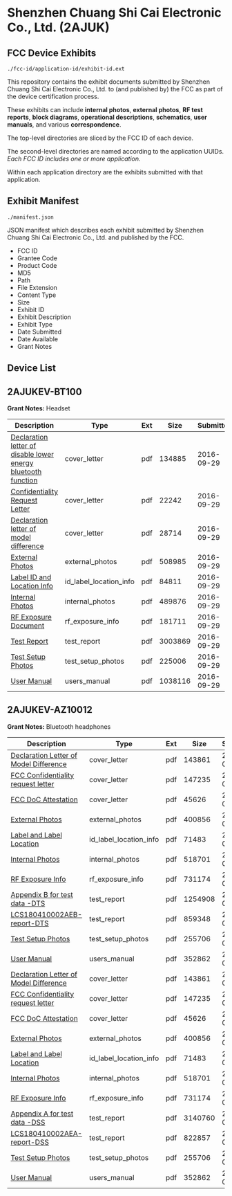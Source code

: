 # Shenzhen Chuang Shi Cai Electronic Co., Ltd. (2AJUK)
## FCC Device Exhibits

```
./fcc-id/application-id/exhibit-id.ext
```

This repository contains the exhibit documents submitted by Shenzhen Chuang Shi Cai Electronic Co., Ltd. to (and published by) the FCC as part of the device certification process.

These exhibits can include **internal photos**, **external photos**, **RF test reports**, **block diagrams**, **operational descriptions**, **schematics**, **user manuals**, and various **correspondence**.

The top-level directories are sliced by the FCC ID of each device.

The second-level directories are named according to the application UUIDs. *Each FCC ID includes one or more application.*

Within each application directory are the exhibits submitted with that application. 

## Exhibit Manifest

```
./manifest.json
```

JSON manifest which describes each exhibit submitted by Shenzhen Chuang Shi Cai Electronic Co., Ltd. and published by the FCC.

- FCC ID
- Grantee Code
- Product Code
- MD5
- Path
- File Extension
- Content Type
- Size
- Exhibit ID
- Exhibit Description
- Exhibit Type
- Date Submitted
- Date Available
- Grant Notes

## Device List
## 2AJUKEV-BT100
**Grant Notes:** Headset

| Description | Type | Ext | Size | Submitted | Available |
| ----------- | ---- | --- | ---- | --------- | --------- |
| [Declaration letter of disable lower energy bluetooth function](2AJUKEV-BT100/f3bd9d23a9c953b379ebd97e983dd048/3152396.pdf) | cover_letter | pdf | 134885 | 2016-09-29 | 2016-09-29 |
| [Confidentiality Request Letter](2AJUKEV-BT100/f3bd9d23a9c953b379ebd97e983dd048/3152401.pdf) | cover_letter | pdf | 22242 | 2016-09-29 | 2016-09-29 |
| [Declaration letter of model difference](2AJUKEV-BT100/f3bd9d23a9c953b379ebd97e983dd048/3152402.pdf) | cover_letter | pdf | 28714 | 2016-09-29 | 2016-09-29 |
| [External Photos](2AJUKEV-BT100/f3bd9d23a9c953b379ebd97e983dd048/3152405.pdf) | external_photos | pdf | 508985 | 2016-09-29 | 2016-09-29 |
| [Label ID and Location Info](2AJUKEV-BT100/f3bd9d23a9c953b379ebd97e983dd048/3152403.pdf) | id_label_location_info | pdf | 84811 | 2016-09-29 | 2016-09-29 |
| [Internal Photos](2AJUKEV-BT100/f3bd9d23a9c953b379ebd97e983dd048/3152398.pdf) | internal_photos | pdf | 489876 | 2016-09-29 | 2016-09-29 |
| [RF Exposure Document](2AJUKEV-BT100/f3bd9d23a9c953b379ebd97e983dd048/3152397.pdf) | rf_exposure_info | pdf | 181711 | 2016-09-29 | 2016-09-29 |
| [Test Report](2AJUKEV-BT100/f3bd9d23a9c953b379ebd97e983dd048/3152406.pdf) | test_report | pdf | 3003869 | 2016-09-29 | 2016-09-29 |
| [Test Setup Photos](2AJUKEV-BT100/f3bd9d23a9c953b379ebd97e983dd048/3152399.pdf) | test_setup_photos | pdf | 225006 | 2016-09-29 | 2016-09-29 |
| [User Manual](2AJUKEV-BT100/f3bd9d23a9c953b379ebd97e983dd048/3152407.pdf) | users_manual | pdf | 1038116 | 2016-09-29 | 2016-09-29 |
## 2AJUKEV-AZ10012
**Grant Notes:** Bluetooth headphones

| Description | Type | Ext | Size | Submitted | Available |
| ----------- | ---- | --- | ---- | --------- | --------- |
| [Declaration Letter of Model Difference](2AJUKEV-AZ10012/4ef8147b49ad1a3fa00a777a23cabe39/3852254.pdf) | cover_letter | pdf | 143861 | 2018-05-16 | 2018-05-16 |
| [FCC Confidentiality request letter](2AJUKEV-AZ10012/4ef8147b49ad1a3fa00a777a23cabe39/3852256.pdf) | cover_letter | pdf | 147235 | 2018-05-16 | 2018-05-16 |
| [FCC DoC Attestation](2AJUKEV-AZ10012/4ef8147b49ad1a3fa00a777a23cabe39/3852257.pdf) | cover_letter | pdf | 45626 | 2018-05-16 | 2018-05-16 |
| [External Photos](2AJUKEV-AZ10012/4ef8147b49ad1a3fa00a777a23cabe39/3852255.pdf) | external_photos | pdf | 400856 | 2018-05-16 | 2018-05-16 |
| [Label and Label Location](2AJUKEV-AZ10012/4ef8147b49ad1a3fa00a777a23cabe39/3852259.pdf) | id_label_location_info | pdf | 71483 | 2018-05-16 | 2018-05-16 |
| [Internal Photos](2AJUKEV-AZ10012/4ef8147b49ad1a3fa00a777a23cabe39/3852258.pdf) | internal_photos | pdf | 518701 | 2018-05-16 | 2018-05-16 |
| [RF Exposure Info](2AJUKEV-AZ10012/4ef8147b49ad1a3fa00a777a23cabe39/3852262.pdf) | rf_exposure_info | pdf | 731174 | 2018-05-16 | 2018-05-16 |
| [Appendix B for test data -DTS](2AJUKEV-AZ10012/4ef8147b49ad1a3fa00a777a23cabe39/3852279.pdf) | test_report | pdf | 1254908 | 2018-05-16 | 2018-05-16 |
| [LCS180410002AEB-report-DTS](2AJUKEV-AZ10012/4ef8147b49ad1a3fa00a777a23cabe39/3852287.pdf) | test_report | pdf | 859348 | 2018-05-16 | 2018-05-16 |
| [Test Setup Photos](2AJUKEV-AZ10012/4ef8147b49ad1a3fa00a777a23cabe39/3852264.pdf) | test_setup_photos | pdf | 255706 | 2018-05-16 | 2018-05-16 |
| [User Manual](2AJUKEV-AZ10012/4ef8147b49ad1a3fa00a777a23cabe39/3852265.pdf) | users_manual | pdf | 352862 | 2018-05-16 | 2018-05-16 |
| [Declaration Letter of Model Difference](2AJUKEV-AZ10012/175d0009d25912570c6869ddd40fcdd3/3852254.pdf) | cover_letter | pdf | 143861 | 2018-05-16 | 2018-05-16 |
| [FCC Confidentiality request letter](2AJUKEV-AZ10012/175d0009d25912570c6869ddd40fcdd3/3852256.pdf) | cover_letter | pdf | 147235 | 2018-05-16 | 2018-05-16 |
| [FCC DoC Attestation](2AJUKEV-AZ10012/175d0009d25912570c6869ddd40fcdd3/3852257.pdf) | cover_letter | pdf | 45626 | 2018-05-16 | 2018-05-16 |
| [External Photos](2AJUKEV-AZ10012/175d0009d25912570c6869ddd40fcdd3/3852255.pdf) | external_photos | pdf | 400856 | 2018-05-16 | 2018-05-16 |
| [Label and Label Location](2AJUKEV-AZ10012/175d0009d25912570c6869ddd40fcdd3/3852259.pdf) | id_label_location_info | pdf | 71483 | 2018-05-16 | 2018-05-16 |
| [Internal Photos](2AJUKEV-AZ10012/175d0009d25912570c6869ddd40fcdd3/3852258.pdf) | internal_photos | pdf | 518701 | 2018-05-16 | 2018-05-16 |
| [RF Exposure Info](2AJUKEV-AZ10012/175d0009d25912570c6869ddd40fcdd3/3852262.pdf) | rf_exposure_info | pdf | 731174 | 2018-05-16 | 2018-05-16 |
| [Appendix A for test data -DSS](2AJUKEV-AZ10012/175d0009d25912570c6869ddd40fcdd3/3852252.pdf) | test_report | pdf | 3140760 | 2018-05-16 | 2018-05-16 |
| [LCS180410002AEA-report-DSS](2AJUKEV-AZ10012/175d0009d25912570c6869ddd40fcdd3/3852260.pdf) | test_report | pdf | 822857 | 2018-05-16 | 2018-05-16 |
| [Test Setup Photos](2AJUKEV-AZ10012/175d0009d25912570c6869ddd40fcdd3/3852264.pdf) | test_setup_photos | pdf | 255706 | 2018-05-16 | 2018-05-16 |
| [User Manual](2AJUKEV-AZ10012/175d0009d25912570c6869ddd40fcdd3/3852265.pdf) | users_manual | pdf | 352862 | 2018-05-16 | 2018-05-16 |
